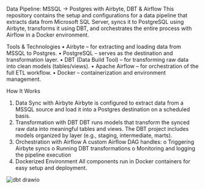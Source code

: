 Data Pipeline: MSSQL → Postgres with Airbyte, DBT & Airflow
This repository contains the setup and configurations for a data pipeline that extracts data from Microsoft SQL Server, syncs it to PostgreSQL using Airbyte, transforms it using DBT, and orchestrates the entire process with Airflow in a Docker environment.

Tools & Technologies
•	Airbyte – for extracting and loading data from MSSQL to Postgres.
•	PostgreSQL – serves as the destination and transformation layer.
•	DBT (Data Build Tool) – for transforming raw data into clean models (tables/views).
•	Apache Airflow – for orchestration of the full ETL workflow.
•	Docker – containerization and environment management.

How It Works
1.	Data Sync with Airbyte
Airbyte is configured to extract data from a MSSQL source and load it into a Postgres destination on a scheduled basis.
2.	Transformation with DBT
DBT runs models that transform the synced raw data into meaningful tables and views. The DBT project includes models organized by layer (e.g., staging, intermediate, marts).
3.	Orchestration with Airflow
A custom Airflow DAG handles:
o	Triggering Airbyte syncs
o	Running DBT transformations
o	Monitoring and logging the pipeline execution
4.	Dockerized Environment
All components run in Docker containers for easy setup and deployment.

![dbt drawio](https://github.com/user-attachments/assets/65532f3f-1481-4e1d-89ea-662ff8cd93f2)

